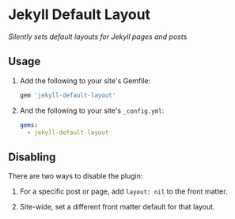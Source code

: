 # Jekyll Default Layout

*Silently sets default layouts for Jekyll pages and posts*

## Usage

1. Add the following to your site's Gemfile:

    ```ruby
    gem 'jekyll-default-layout'
    ```

2. And the following to your site's `_config.yml`:

    ```yml
    gems:
      - jekyll-default-layout
    ```

## Disabling

There are two ways to disable the plugin:

1. For a specific post or page, add `layout: nil` to the front matter.

2. Site-wide, set a different front matter default for that layout.
